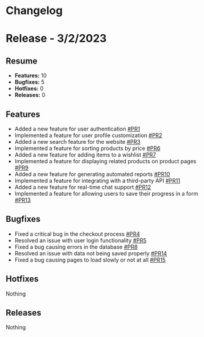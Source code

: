 # Changelog

<!--- LastTime: 1677782981338 --->

# Release - 3/2/2023

## Resume

- **Features:** 10
- **Bugfixes:** 5
- **Hotfixes:** 0
- **Releases:** 0


## Features

- Added a new feature for user authentication [#PR1](https://bitbucket.org/repo-proyect/proyect/pull-requests/1)
- Implemented a feature for user profile customization [#PR2](https://bitbucket.org/repo-proyect/proyect/pull-requests/2)
- Added a new search feature for the website [#PR3](https://bitbucket.org/repo-proyect/proyect/pull-requests/3)
- Implemented a feature for sorting products by price [#PR6](https://bitbucket.org/repo-proyect/proyect/pull-requests/4)
- Added a new feature for adding items to a wishlist [#PR7](https://bitbucket.org/repo-proyect/proyect/pull-requests/5)
- Implemented a feature for displaying related products on product pages [#PR9](https://bitbucket.org/repo-proyect/proyect/pull-requests/6)
- Added a new feature for generating automated reports [#PR10](https://bitbucket.org/repo-proyect/proyect/pull-requests/7)
- Implemented a feature for integrating with a third-party API [#PR11](https://bitbucket.org/repo-proyect/proyect/pull-requests/8)
- Added a new feature for real-time chat support [#PR12](https://bitbucket.org/repo-proyect/proyect/pull-requests/9)
- Implemented a feature for allowing users to save their progress in a form [#PR13](https://bitbucket.org/repo-proyect/proyect/pull-requests/10)

## Bugfixes

- Fixed a critical bug in the checkout process [#PR4](https://bitbucket.org/repo-proyect/proyect/pull-requests/1)
- Resolved an issue with user login functionality [#PR5](https://bitbucket.org/repo-proyect/proyect/pull-requests/1)
- Fixed a bug causing errors in the database [#PR8](https://bitbucket.org/repo-proyect/proyect/pull-requests/1)
- Resolved an issue with data not being saved properly [#PR14](https://bitbucket.org/repo-proyect/proyect/pull-requests/1)
- Fixed a bug causing pages to load slowly or not at all [#PR15](https://bitbucket.org/repo-proyect/proyect/pull-requests/1)

## Hotfixes

Nothing

## Releases

Nothing


<!--- LastTime: 1675277177000 --->

